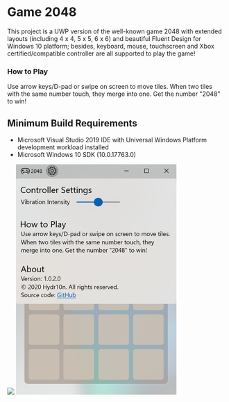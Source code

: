 # Game 2048

This project is a UWP version of the well-known game 2048 with extended layouts (including 4 x 4, 5 x 5, 6 x 6) and beautiful Fluent Design for Windows 10 platform; besides, keyboard, mouse, touchscreen and Xbox certified/compatible controller are all supported to play the game!

### How to Play
Use arrow keys/D-pad or swipe on screen to move tiles. When two tiles with the same number touch, they merge into one. Get the number "2048" to win!

## Minimum Build Requirements
* Microsoft Visual Studio 2019 IDE with Universal Windows Platform development workload installed
* Microsoft Windows 10 SDK (10.0.17763.0)

<img src="Snapshots/Game-2048-with-Fluent-Design.gif" width=500/>

<img src="Snapshots/Game-Settings.png" width=370/>
